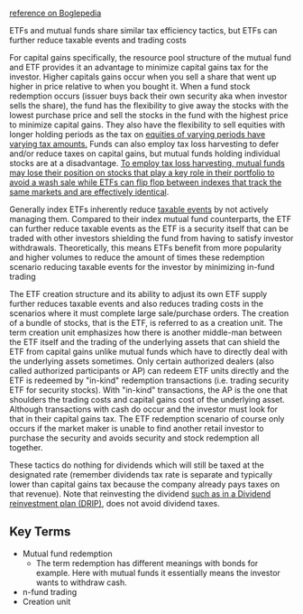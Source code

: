 [reference on Boglepedia](https://www.bogleheads.org/wiki/ETFs_vs_mutual_funds)

ETFs and mutual funds share similar tax efficiency tactics, but ETFs can further reduce taxable events and trading costs

For capital gains specifically, the resource pool structure of the mutual fund and ETF provides it an advantage to minimize capital gains tax for the investor. Higher capitals gains occur when you sell a share that went up higher in price relative to when you bought it. When a fund stock redemption occurs (issuer buys back their own security aka when investor sells the share), the fund has the flexibility to give away the stocks with the lowest purchase price and sell the stocks in the fund with the highest price to minimize capital gains. They also have the flexibility to sell equities with longer holding periods as the tax on [equities of varying periods have varying tax amounts.](Tax%20Loss%20Harvesting%20and%20Wash%20sale.md#^2114c8) Funds can also employ tax loss harvesting to defer and/or reduce taxes on capital gains, but mutual funds holding individual stocks are at a disadvantage. [To employ tax loss harvesting, mutual funds may lose their position on stocks that play a key role in their portfolio to avoid a wash sale while ETFs can flip flop between indexes that track the same markets and are effectively identical](Tax%20Loss%20Harvesting%20and%20Wash%20sale.md).

Generally index ETFs inherently reduce [taxable events](ETF%20Distributions%20and%20the%20impacts%20on%20ACB.md) by not actively managing them. Compared to their index mutual fund counterparts, the ETF can further reduce taxable events as the ETF is a security itself that can be traded with other investors shielding the fund from having to satisfy investor withdrawals. Theoretically, this means ETFs benefit from more popularity and higher volumes to reduce the amount of times these redemption scenario reducing taxable events for the investor by minimizing in-fund trading

The ETF creation structure and its ability to adjust its own ETF supply further reduces taxable events and also reduces trading  costs in the scenarios where it must complete large sale/purchase orders. The creation of a bundle of stocks, that is the ETF, is referred to as a creation unit. The term creation unit emphasizes how there is another middle-man between the ETF itself and the trading of the underlying assets that can shield the ETF from capital gains unlike mutual funds which have to directly deal with the underlying assets sometimes.  Only certain authorized dealers (also called authorized participants or AP) can redeem ETF units directly and the ETF is redeemed by "in-kind" redemption transactions (i.e. trading security ETF for security stocks). With "in-kind" transactions, the AP is the one that shoulders the trading costs and capital gains cost of the underlying asset. Although transactions with cash do occur and the investor must look for that in their capital gains tax. The ETF redemption scenario of course only occurs if the market maker is unable to find another retail investor to purchase the security and avoids security and stock redemption all together. 

These tactics do nothing for dividends which will still be taxed at the designated rate (remember dividends tax rate is separate and typically lower than capital gains tax because the company already pays taxes on that revenue). Note that reinvesting the dividend [such as in a Dividend reinvestment plan (DRIP)](Dividend%20reinvestment%20plan%20(DRIP).md), does not avoid dividend taxes.

## Key Terms
- Mutual fund redemption
	- The term redemption has different meanings with bonds for example. Here with mutual funds it essentially means the investor wants to withdraw cash.
- n-fund trading
- Creation unit
